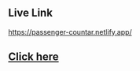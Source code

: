 ## Live Link
https://passenger-countar.netlify.app/
## [Click here](https://passenger-countar.netlify.app/)

